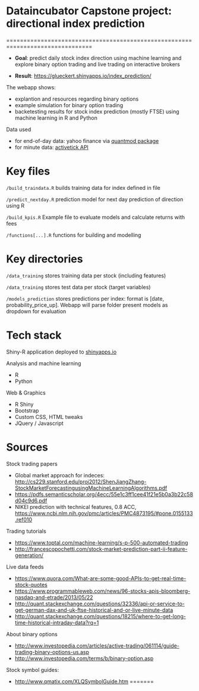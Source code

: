 # Dataincubator Capstone project: directional index prediction
===============================================================================

* **Goal**: predict daily stock index direction using machine learning and explore binary option trading and live trading on interactive brokers

* **Result**: https://glueckert.shinyapps.io/index_prediction/

The webapp shows:

* explantion and resources regarding binary options
* example simulation for binary option trading
* backetesting results for stock index prediction (mostly FTSE) using machine learning in R and Python

Data used

* for end-of-day data: yahoo finance via [quantmod package](https://cran.r-project.org/web/packages/quantmod/quantmod.pdf)
* for minute data: [activetick API](http://wwww.activetick.com)

Key files
===============================================================================
`/build_traindata.R`
builds training data for index defined in file

`/predict_nextday.R`
prediction model for next day prediction of direction using R

`/build_kpis.R`
Example file to evaluate models and calculate returns with fees

`/functions[...].R`
functions for building and modelling

Key directories
===============================================================================
`/data_training`
stores training data per stock (including features)

`/data_training`
stores test data per stock (target variables)

`/models_prediction`
stores predictions per index: format is [date, probability_price_up]. Webapp will parse folder present models as dropdown for evaluation

Tech stack
===============================================================================
Shiny-R application deployed to <a href="http://www.shinyapps.io/" target="_blank">shinyapps.io</a>

Analysis and machine learning
  * R
  * Python

Web & Graphics
  * R Shiny
  * Bootstrap
  * Custom CSS, HTML tweaks
  * JQuery / Javascript

Sources 
===============================================================================
Stock trading papers
* Global market approach for indeces: http://cs229.stanford.edu/proj2012/ShenJiangZhang-StockMarketForecastingusingMachineLearningAlgorithms.pdf
* https://pdfs.semanticscholar.org/4ecc/55e1c3ff1cee41f21e5b0a3b22c58d04c9d6.pdf
* NIKEI prediction with technical features, 0.8 ACC, https://www.ncbi.nlm.nih.gov/pmc/articles/PMC4873195/#pone.0155133.ref010 

Trading tutorials
* https://www.toptal.com/machine-learning/s-p-500-automated-trading
* http://francescopochetti.com/stock-market-prediction-part-ii-feature-generation/

Live data feeds
* https://www.quora.com/What-are-some-good-APIs-to-get-real-time-stock-quotes
* https://www.programmableweb.com/news/96-stocks-apis-bloomberg-nasdaq-and-etrade/2013/05/22
* http://quant.stackexchange.com/questions/32336/api-or-service-to-get-german-dax-and-uk-ftse-historical-and-or-live-minute-data
* http://quant.stackexchange.com/questions/18215/where-to-get-long-time-historical-intraday-data?rq=1

About binary options
* http://www.investopedia.com/articles/active-trading/061114/guide-trading-binary-options-us.asp
* http://www.investopedia.com/terms/b/binary-option.asp

Stock symbol guides:
* http://www.qmatix.com/XLQSymbolGuide.htm
=======

